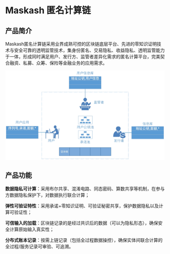 # Maskash 匿名计算链
## 产品简介

Maskash匿名计算链采用业界成熟可控的区块链底层平台、先进的零知识证明技术与安全可靠的透明监管技术，集身份匿名、交易隐私、收益隐私、透明监管能力于一体，形成同时满足用户、发行方、监管者差异化需求的匿名计算平台，完美契合融资、私募、众筹、保险等金融业务的应用需求。

![Image text](https://github.com/xdlianrong/Maskash/blob/master/Images/Maskash.jpg)

## 产品功能

**数据隐私可计算**：采用布尔共享、混淆电路、同态密码、算数共享等机制，在参与方数据隐私保护下，对数据执行联合计算；

**弹性可验证特性**：采用承诺+零知识证明、可验证秘密共享，保护数据隐私以及计算可验证性；

**可信输入的加载**：区块链记录的是经过共识后的数据（可以为隐私形态），确保安全计算原始输入真实性；

**分布式账本记录**：按需上链记录（包括全过程数据操控），确保实体间联合计算的全过程/服务记录可审验、可追溯。